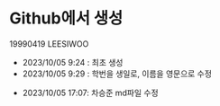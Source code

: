 # Github에서 생성
19990419  LEESIWOO

- 2023/10/05 9:24 : 최초 생성
- 2023/10/05 9:29 : 학번을 생일로, 이름을 영문으로 수정  
* 2023/10/05 17:07: 차승준 md파일 수정